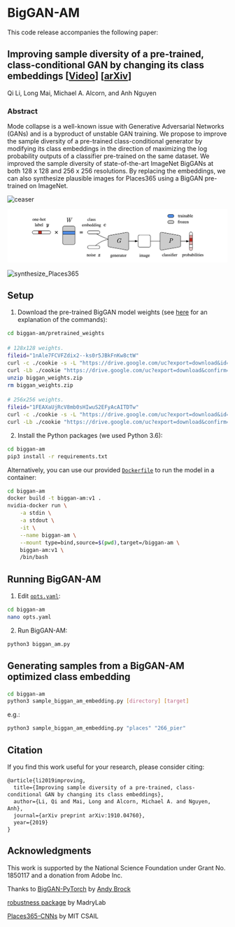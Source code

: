 # BigGAN-AM

This code release accompanies the following paper:

## Improving sample diversity of a pre-trained, class-conditional GAN by changing its class embeddings \[[Video](https://youtu.be/y5bDc-dbNjg)\]  \[[arXiv](https://arxiv.org/abs/1910.04760)\]

Qi Li, Long Mai, Michael A. Alcorn, and Anh Nguyen

### Abstract

Mode collapse is a well-known issue with Generative Adversarial Networks (GANs) and is a byproduct of unstable GAN training. We propose to improve the sample diversity of a pre-trained class-conditional generator by modifying its class embeddings in the direction of maximizing the log probability outputs of a classifier pre-trained on the same dataset. We improved the sample diversity of state-of-the-art ImageNet BigGANs at both 128 x 128 and 256 x 256 resolutions. By replacing the embeddings, we can also synthesize plausible images for Places365 using a BigGAN pre-trained on ImageNet.

![ceaser](/doc/ceaser_daisy.png)

![framework](/doc/framework.png)

![synthesize_Places365](/doc/synthesize_new_dataset_images.png)

## Setup

1) Download the pre-trained BigGAN model weights (see [here](https://stackoverflow.com/a/48133859/1316276) for an explanation of the commands):

```bash
cd biggan-am/pretrained_weights

# 128x128 weights.
fileid="1nAle7FCVFZdix2--ks0r5JBkFnKw8ctW"
curl -c ./cookie -s -L "https://drive.google.com/uc?export=download&id=${fileid}" > /dev/null
curl -Lb ./cookie "https://drive.google.com/uc?export=download&confirm=`awk '/download/ {print $NF}' ./cookie`&id=${fileid}" -o biggan_weights.zip
unzip biggan_weights.zip
rm biggan_weights.zip

# 256x256 weights.
fileid="1FEAXaUjRcV8mb0sHIwuS2EFyAcAITDTw"
curl -c ./cookie -s -L "https://drive.google.com/uc?export=download&id=${fileid}" > /dev/null
curl -Lb ./cookie "https://drive.google.com/uc?export=download&confirm=`awk '/download/ {print $NF}' ./cookie`&id=${fileid}" -o biggan_256_weights.pth
```

2) Install the Python packages (we used Python 3.6):

```bash
cd biggan-am
pip3 install -r requirements.txt
```

Alternatively, you can use our provided [`Dockerfile`](Dockerfile) to run the model in a container:

```bash
cd biggan-am
docker build -t biggan-am:v1 .
nvidia-docker run \
    -a stdin \
    -a stdout \
    -it \
    --name biggan-am \
    --mount type=bind,source=$(pwd),target=/biggan-am \
    biggan-am:v1 \
    /bin/bash
```

## Running BigGAN-AM

1) Edit [`opts.yaml`](opts.yaml):

```bash
cd biggan-am
nano opts.yaml
```

2) Run BigGAN-AM:

```bash
python3 biggan_am.py
```

## Generating samples from a BigGAN-AM optimized class embedding

```bash
cd biggan-am
python3 sample_biggan_am_embedding.py [directory] [target]
```

e.g.:

```bash
python3 sample_biggan_am_embedding.py "places" "266_pier"
```

## Citation
If you find this work useful for your research, please consider citing:
```
@article{li2019improving,
  title={Improving sample diversity of a pre-trained, class-conditional GAN by changing its class embeddings},
  author={Li, Qi and Mai, Long and Alcorn, Michael A. and Nguyen, Anh},
  journal={arXiv preprint arXiv:1910.04760},
  year={2019}
}
```

## Acknowledgments
This work is supported by the National Science Foundation under Grant No. 1850117 and a donation from Adobe Inc.

Thanks to [BigGAN-PyTorch](https://github.com/ajbrock/BigGAN-PyTorch) by [Andy Brock](https://github.com/ajbrock)

[robustness package](https://github.com/MadryLab/robustness) by MadryLab

[Places365-CNNs](https://github.com/CSAILVision/places365) by MIT CSAIL


